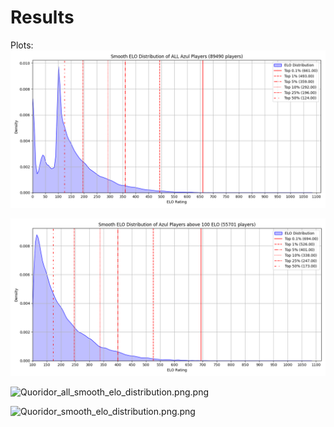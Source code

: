 # Results
Plots:
![Azul_all_smooth_elo_distribution.png](Azul_all_smooth_elo_distribution.png)

![Azul_smooth_elo_distribution.png](Azul_smooth_elo_distribution.png)

![Quoridor_all_smooth_elo_distribution.png.png](Quoridor_all_smooth_elo_distribution.png.png)

![Quoridor_smooth_elo_distribution.png.png](Quoridor_smooth_elo_distribution.png.png)
